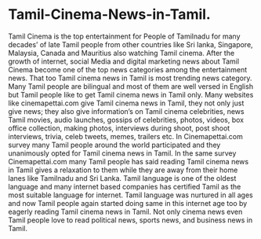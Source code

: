 # Tamil-Cinema-News-in-Tamil.
Tamil Cinema is the top entertainment for People of Tamilnadu for many decades’ of late Tamil people from other countries like Sri lanka, Singapore, Malaysia, Canada and Mauritius also watching Tamil cinema.  After the growth of internet, social Media and digital marketing news about Tamil Cinema become one of the top news categories among the entertainment news. That too Tamil cinema news in Tamil is most trending news category. Many Tamil people are bilingual and most of them are well versed in English but Tamil people like to get Tamil cinema news in Tamil only. Many websites like cinemapettai.com give Tamil cinema news in Tamil, they not only just give news; they also give information’s on Tamil cinema celebrities, news Tamil movies, audio launches, gossips of celebrities, photos, videos, box office collection, making photos, interviews during shoot, post shoot interviews, trivia, celeb tweets, memes, trailers etc.  In Cinemapettai.com survey many Tamil people around the world participated and they unanimously opted for Tamil cinema news in Tamil. In the same survey Cinemapettai.com many Tamil people has said reading Tamil cinema news in Tamil gives a relaxation to them while they are away from their home lanes like Tamilnadu and Sri Lanka.   Tamil language is one of the oldest language and many internet based companies has certified Tamil as the most suitable language for internet. Tamil language was nurtured in all ages and now Tamil people again started doing same in this internet age too by eagerly reading Tamil cinema news in Tamil. Not only cinema news even Tamil people love to read political news, sports news, and business news in Tamil.  

